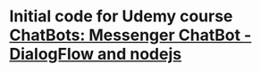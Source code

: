 # Initial code for Udemy course [ChatBots: Messenger ChatBot - DialogFlow and nodejs](https://www.udemy.com/chatbots/?couponCode=GITHUB)


